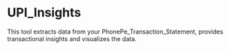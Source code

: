 # UPI_Insights
This tool extracts data from your PhonePe_Transaction_Statement, provides transactional insights and visualizes the data.
